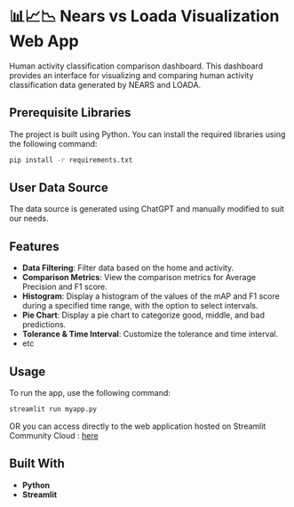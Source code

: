 # 📊📈📉 Nears vs Loada Visualization Web App

Human activity classification comparison dashboard.
This dashboard provides an interface for visualizing and comparing human activity classification data generated by NEARS and LOADA.

## Prerequisite Libraries
The project is built using Python. You can install the required libraries using the following command:

```bash
pip install -r requirements.txt
```

## User Data Source
The data source is generated using ChatGPT and manually modified to suit our needs. 

## Features
- **Data Filtering**: Filter data based on the home and activity.
- **Comparison Metrics**: View the comparison metrics for Average Precision and F1 score.
- **Histogram**: Display a histogram of the values of the mAP and F1 score during a specified time range, with the option to select intervals.
- **Pie Chart**: Display a pie chart to categorize good, middle, and bad predictions.
- **Tolerance & Time Interval**: Customize the tolerance and time interval.
- etc

## Usage
To run the app, use the following command:

```bash
streamlit run myapp.py
```
OR you can access directly to the web application hosted on Streamlit Community Cloud : [here](https://nearsvsloada.streamlit.app/)

## Built With
- **Python**
- **Streamlit** 
